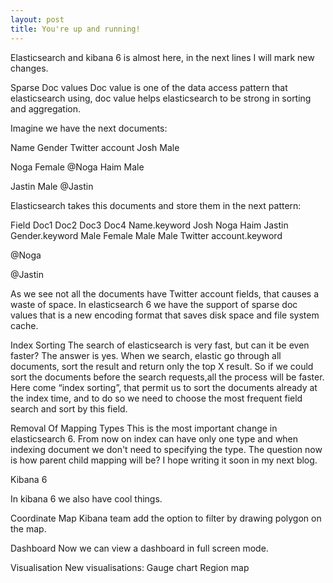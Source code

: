 ```yaml
---
layout: post
title: You're up and running!
---
```


Elasticsearch and kibana 6 is almost here, in the next lines I will mark new changes.

Sparse Doc values
Doc value is one of the data access pattern that elasticsearch using, doc value helps elasticsearch to be strong in sorting and aggregation.

Imagine we have the next documents:

Name
Gender
Twitter account
Josh
Male


Noga
Female
@Noga
Haim
Male


Jastin
Male
@Jastin

Elasticsearch takes this documents and store them in the next pattern:

Field
Doc1
Doc2
Doc3
Doc4
Name.keyword
Josh
Noga
Haim
Jastin
Gender.keyword
Male
Female
Male
Male
Twitter account.keyword


@Noga


@Jastin

As we see not all the documents have Twitter account fields, that causes a waste of space.
In elasticsearch 6 we have the support of sparse doc values that is a new encoding format that saves disk space and file system cache.

Index Sorting
The search of elasticsearch is very fast, but can it be even faster?
The answer is yes.
When we search, elastic go through all documents, sort the result and return only the top X result.
So if we could sort the documents before the search requests,all the process will be faster.
Here come “index sorting”, that permit us to sort the documents already at the index time, and to do so we need to choose the most frequent field search and sort by this field.

Removal Of Mapping Types
This is the most important change in elasticsearch 6.
From now on index can have only one type and
when indexing document we don't need to specifying the type.
The question now is how parent child mapping will be?
I hope writing it soon in my next blog.


Kibana 6

In kibana 6 we also have cool things.

Coordinate Map
Kibana team add the option to filter by drawing polygon on the map.

Dashboard
Now we can view a dashboard in full screen mode.

Visualisation
New visualisations: 
Gauge chart 
Region map











